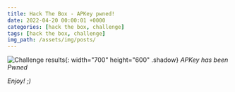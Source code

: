```yaml
---
title: Hack The Box - APKey pwned!
date: 2022-04-20 00:00:01 +0000
categories: [hack the box, challenge]
tags: [hack the box, challenge]
img_path: /assets/img/posts/
---
```


![Challenge results](owned-apkey.png){: width="700" height="600" .shadow}
*APKey has been Pwned*

*Enjoy! ;)*
